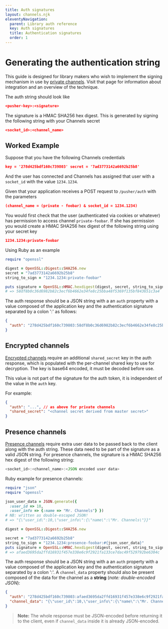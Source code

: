```yaml
---
title: Auth signatures
layout: channels.njk
eleventyNavigation:
  parent: Library auth reference
  key: Auth signatures
  title: Authentication signatures
  order: 1
---
```


# Generating the authentication string

This guide is designed for library makers who wish to implement the signing mechanism in use by [private channels](/docs/channels/using_channels/private-channels). Visit that page for information about integration and an overview of the technique.

The auth string should look like

```json
<pusher-key>:<signature>
```

The signature is a HMAC SHA256 hex digest. This is generated by signing the following string with your Channels secret

```json
<socket_id>:<channel_name>
```

## Worked Example

Suppose that you have the following Channels credentials

```json
key = '278d425bdf160c739803' secret = '7ad3773142a6692b25b8'
```

And the user has connected and Channels has assigned that user with a `socket_id` with the value `1234.1234`.

Given that your application receives a POST request to `/pusher/auth` with the parameters

```json
(channel_name = (private - foobar) & socket_id = 1234.1234)
```

You would first check that the user (authenticated via cookies or whatever) has permission to access channel `private-foobar`. If she has permission you would create a HMAC SHA256 hex digest of the following string using your secret key

```json
1234.1234:private-foobar
```

Using Ruby as an example

```rb
require "openssl"

digest = OpenSSL::Digest::SHA256.new
secret = "7ad3773142a6692b25b8"
string_to_sign = "1234.1234:private-foobar"

puts signature = OpenSSL::HMAC.hexdigest(digest, secret, string_to_sign)
# => 58df8b0c36d6982b82c3ecf6b4662e34fe8c25bba48f5369f135bf843651c3a4
```

The auth response should be a JSON string with a an `auth` property with a value composed of the application key and the authentication signature separated by a colon ':' as follows:

```json
{
  "auth": "278d425bdf160c739803:58df8b0c36d6982b82c3ecf6b4662e34fe8c25bba48f5369f135bf843651c3a4"
}
```

## Encrypted channels

[Encrypted channels](/docs/channels/using_channels/encrypted-channels) require an additional `shared_secret` key in the auth response, which is populated with the per-channel shared key to use for decryption. The key is base64 encoded, it must be decoded before use.

This value is not part of the signature for the auth token, it is independent of the value in the `auth` key.

For example:

```json
{
  "auth": "...", // as above for private channels
  "shared_secret": "<channel secret derived from master secret>"
}
```

## Presence channels

[Presence channels](/docs/channels/using_channels/presence-channels) require extra user data to be passed back to the client along with the auth string. These data need to be part of the signature as a valid JSON string. For presence channels, the signature is a HMAC SHA256 hex digest of the following string:

```js
<socket_id>:<channel_name>:<JSON encoded user data>
```

Ruby example for presence channels:

```rb
require "json"
require "openssl"

json_user_data = JSON.generate({
  :user_id => 10,
  :user_info => {:name => "Mr. Channels"} })
# NB: written as double-escaped JSON!
# => "{\"user_id\":10,\"user_info\":{\"name\":\"Mr. Channels\"}}"

digest = OpenSSL::Digest::SHA256.new

secret = "7ad3773142a6692b25b8"
string_to_sign = "1234.1234:presence-foobar:#{json_user_data}"
puts signature = OpenSSL::HMAC.hexdigest(digest, secret, string_to_sign)
# => afaed3695da2ffd16931f457e338e6c9f2921fa133ce7dac49f529792be6304c
```

The auth response should be a JSON string with a an `auth` property with a value composed of the application key and the authentication signature separated by a colon ':'. A `channel_data` property should also be present composed of the data for the channel as a **string** (_note: double-encoded JSON_):

```json
{
  "auth": "278d425bdf160c739803:afaed3695da2ffd16931f457e338e6c9f2921fa133ce7dac49f529792be6304c",
  "channel_data": "{\"user_id\":10,\"user_info\":{\"name\":\"Mr. Channels\"}}"
}
```

> **Note:** The whole response must be JSON-encoded before returning it to the client, even if `channel_data` inside it is already JSON-encoded.
